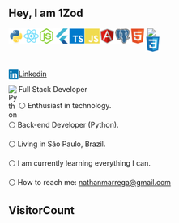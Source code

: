<h2>Hey, I am 1Zod</h2>
<img align='right' src="https://media.giphy.com/media/wwg1suUiTbCY8H8vIA/giphy-downsized-large.gif" width="230">

<div align = 'left'>
    <a href="">
      <img align="left" alt="Python" width="30px" src="https://raw.githubusercontent.com/devicons/devicon/master/icons/python/python-original.svg"/>
      <img align="left" alt="Python" width="30px" src="https://raw.githubusercontent.com/devicons/devicon/master/icons/react/react-original.svg"/>
      <img align="left" alt="Python" width="30px" src="https://raw.githubusercontent.com/devicons/devicon/master/icons/nodejs/nodejs-original.svg"/>
      <img align="left" alt="Python" width="30px" src="https://raw.githubusercontent.com/devicons/devicon/master/icons/flutter/flutter-original.svg"/>
      <img align="left" alt="Python" width="30px" src="https://raw.githubusercontent.com/devicons/devicon/master/icons/typescript/typescript-plain.svg"/>
      <img align="left" alt="Python" width="30px" src="https://raw.githubusercontent.com/devicons/devicon/master/icons/javascript/javascript-plain.svg"/>
      <img align="left" alt="Python" width="30px" src="https://raw.githubusercontent.com/devicons/devicon/master/icons/angularjs/angularjs-original.svg"/>
      <img align="left" alt="Python" width="30px" src="https://raw.githubusercontent.com/devicons/devicon/master/icons/postgresql/postgresql-original.svg"/>
      <img align="left" alt="Python" width="30px" src="https://raw.githubusercontent.com/devicons/devicon/master/icons/html5/html5-original.svg">
      <img align="left" alt="Python" width="30px" src="https://raw.githubusercontent.com/devicons/devicon/master/icons/css3/css3-original.svg">
    </a>
 <br/><br/><br/>

  
  <p>
     <a href="https://www.linkedin.com/in/nathan-marrega-6b94981bb/">Linkedin</a> 
     <img align="left" alt="Python" width="20px" src="https://raw.githubusercontent.com/devicons/devicon/master/icons/linkedin/linkedin-original.svg">
  </p>
 <p>Full Stack Developer 
      <img align="left" alt="Python" width="20px" src="https://github.com/anmolpant/anmolpant/blob/master/assets/programming-code-signs.png">
  </p>


⚪ Enthusiast in technology.

⚪ Back-end Developer (Python).

⚪ Living in São Paulo, Brazil.

⚪ I am currently learning everything I can.

⚪ How to reach me: nathanmarrega@gmail.com

<h2>VisitorCount</h2>
<div align="left">



</div>

</div>

